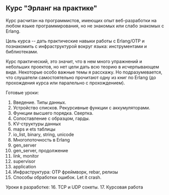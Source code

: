 ## Курс "Эрланг на практике"

Курс расчитан на программистов, имеющих опыт веб-разработки на любом
языке программирования, но не знакомых или слабо знакомых с Erlang.

Цель курса -- дать практические навыки работы с Erlang/OTP и
познакомить с инфраструктурой вокруг языка: инструментами и
библиотеками.

Курс практический, это значит, что в нем много упражнений и небольших
проектов, но нет цели дать всю теорию в исчерпывающем виде.  Некоторые
особо важные темы я расскажу. Но подразумевается, что слушатели
самостоятельно прочитают одну из книг по Erlang (до прохождения курса
или паралельно с прохождением).

Готовые уроки:
 1. Введение. Типы данных.
 2. Устройство списков. Рекурсивные функции с аккумуляторами.
 3. Функции высшего порядка. Свертка.
 4. Сопоставление с образцом, гарды.
 5. KV-структуры данных
 6. maps и ets таблицы
 7. io_list, binary, string, unicode
 8. Многопоточность в Erlang
 9. gen_server
 10. gen_server, продолжение
 11. link, monitor
 12. supervisor
 13. application
 14. Инфраструктура: OTP фреймворк, rebar, релизы
 15. Способы обработки ошибок. Let it crash.

Уроки в разработке:
 16. TCP и UDP сокеты.
 17. Курсовая работа
